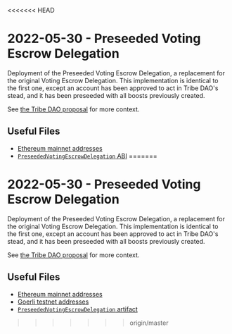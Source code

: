 <<<<<<< HEAD
# 2022-05-30 - Preseeded Voting Escrow Delegation

Deployment of the Preseeded Voting Escrow Delegation, a replacement for the original Voting Escrow Delegation. This implementation is identical to the first one, except an account has been approved to act in Tribe DAO's stead, and it has been preseeded with all boosts previously created.

See [the Tribe DAO proposal](https://forum.balancer.fi/t/tribe-dao-boost-delegation/3218) for more context.

## Useful Files

- [Ethereum mainnet addresses](./output/mainnet.json)
- [`PreseededVotingEscrowDelegation` ABI](./abi/PreseededVotingEscrowDelegation.json)
=======
# 2022-05-30 - Preseeded Voting Escrow Delegation

Deployment of the Preseeded Voting Escrow Delegation, a replacement for the original Voting Escrow Delegation. This implementation is identical to the first one, except an account has been approved to act in Tribe DAO's stead, and it has been preseeded with all boosts previously created.

See [the Tribe DAO proposal](https://forum.balancer.fi/t/tribe-dao-boost-delegation/3218) for more context.

## Useful Files

- [Ethereum mainnet addresses](./output/mainnet.json)
- [Goerli testnet addresses](./output/goerli.json)
- [`PreseededVotingEscrowDelegation` artifact](./artifact/PreseededVotingEscrowDelegation.json)
>>>>>>> origin/master
